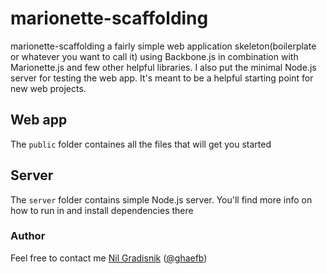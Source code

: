 # marionette-scaffolding
  
  marionette-scaffolding a fairly simple web application skeleton(boilerplate or whatever you want to call it) using Backbone.js in combination with Marionette.js and few other helpful libraries. I also put the minimal Node.js server for testing the web app. It's meant to be a helpful starting point for new web projects.

## Web app

  The `public` folder containes all the files that will get you started

## Server

  The `server` folder contains simple Node.js server. You'll find more info on how to run in and install dependencies there
  
### Author
 Feel free to contact me [Nil Gradisnik](mailto:nil.gradisnik@gmail.com) ([@ghaefb](http://twitter.com/ghaefb))
 